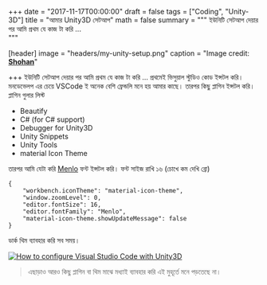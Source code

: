  
+++
date = "2017-11-17T00:00:00"
draft = false
tags = ["Coding", "Unity-3D"]
title = "আমার Unity3D সেটআপ"
math = false
summary = """
ইউনিটি সেটআপ দেয়ার পর আমি প্রথম যে কাজ টা করি ...  
"""

[header]
image = "headers/my-unity-setup.png"
caption = "Image credit: [**Shohan**](https://github.com/shohan4556/)"

+++
ইউনিটি সেটআপ দেয়ার পর আমি প্রথম যে কাজ টা করি ...  প্রথমেই ভিসুয়াল স্টুডিও কোড ইন্সটল করি। মনডেভেলপ এর চেয়ে VSCode ই অনেক 
বেশি ফ্রেন্ডলি মনে হয় আমার কাছে। তারপর কিছু প্লাগিন ইন্সটল করি। 
প্লাগিন গুলার লিস্ট 

* Beautify 
* C# (for C# support) 
* Debugger for Unity3D
* Unity Snippets
* Unity Tools
* material Icon Theme

তারপর আমি যেটা করি [Menlo](https://github.com/hbin/top-programming-fonts) ফন্ট ইন্সটল করি। 
ফন্ট সাইজ রাখি ১৬ (চোখে কম দেখি ব্রো) 

```
{
    "workbench.iconTheme": "material-icon-theme",
    "window.zoomLevel": 0,
    "editor.fontSize": 16,
    "editor.fontFamily": "Menlo",
    "material-icon-theme.showUpdateMessage": false
}
```
ডার্ক থিম ব্যাবহার করি সব সময়। 

[![How to configure Visual Studio Code with Unity3D](https://img.youtube.com/vi/EpYOBMrne0s/0.jpg)](https://www.youtube.com/watch?v=EpYOBMrne0s)


> এছাড়াও আরও কিছু প্লাগিন বা থিম মাঝে মধ্যাই ব্যাবহার করি এই মুহূর্তে মনে পড়তেছে না। 
